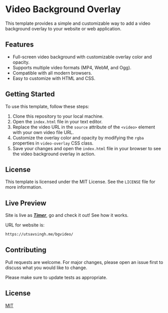 # Video Background Overlay

This template provides a simple and customizable way to add a video background overlay to your website or web application.

## Features

- Full-screen video background with customizable overlay color and opacity.
- Supports multiple video formats (MP4, WebM, and Ogg).
- Compatible with all modern browsers.
- Easy to customize with HTML and CSS.

## Getting Started

To use this template, follow these steps:

1. Clone this repository to your local machine.
2. Open the `index.html` file in your text editor.
3. Replace the video URL in the `source` attribute of the `<video>` element with your own video file URL.
4. Customize the overlay color and opacity by modifying the `rgba` properties in `video-overlay` CSS class.
5. Save your changes and open the `index.html` file in your browser to see the video background overlay in action.

## License

This template is licensed under the MIT License. See the `LICENSE` file for more information.

## Live Preview

Site is live as [**_Timer_**](https://utsavsingh.me/bgvideo/), go and check it out!
See how it works.

URL for website is:

```bash
https://utsavsingh.me/bgvideo/
```

## Contributing

Pull requests are welcome. For major changes, please open an issue first
to discuss what you would like to change.

Please make sure to update tests as appropriate.

## License

[MIT](https://github.com/utsavgwa/bgvideo/blob/main/LICENSE)
